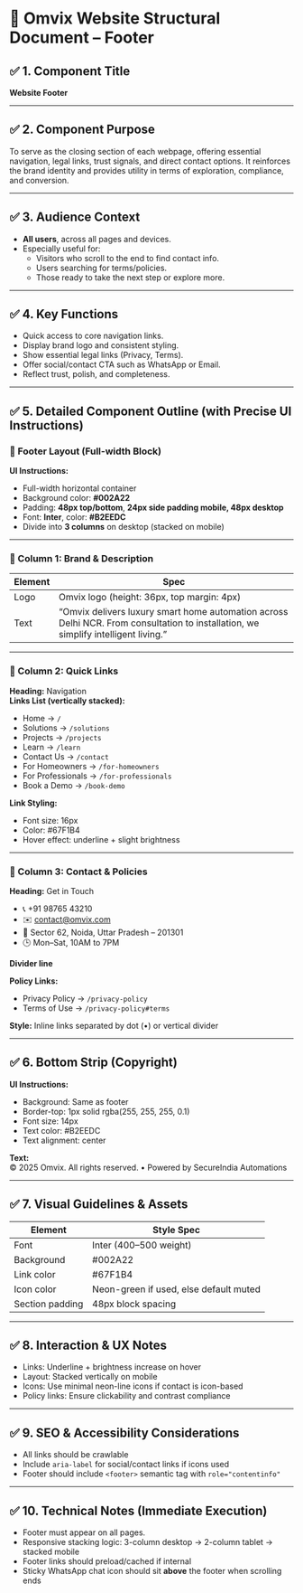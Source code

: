 # 📌 Omvix Website Structural Document – Footer

## ✅ 1. Component Title
**Website Footer**

---

## ✅ 2. Component Purpose
To serve as the closing section of each webpage, offering essential navigation, legal links, trust signals, and direct contact options. It reinforces the brand identity and provides utility in terms of exploration, compliance, and conversion.

---

## ✅ 3. Audience Context
- **All users**, across all pages and devices.
- Especially useful for:
  - Visitors who scroll to the end to find contact info.
  - Users searching for terms/policies.
  - Those ready to take the next step or explore more.

---

## ✅ 4. Key Functions
- Quick access to core navigation links.
- Display brand logo and consistent styling.
- Show essential legal links (Privacy, Terms).
- Offer social/contact CTA such as WhatsApp or Email.
- Reflect trust, polish, and completeness.

---

## ✅ 5. Detailed Component Outline (with Precise UI Instructions)

### 🎯 Footer Layout (Full-width Block)

**UI Instructions:**
- Full-width horizontal container
- Background color: **#002A22**
- Padding: **48px top/bottom**, **24px side padding mobile, 48px desktop**
- Font: **Inter**, color: **#B2EEDC**
- Divide into **3 columns** on desktop (stacked on mobile)

---

### 🔹 Column 1: Brand & Description

| Element | Spec |
|--------|------|
| Logo   | Omvix logo (height: 36px, top margin: 4px) |
| Text   | “Omvix delivers luxury smart home automation across Delhi NCR. From consultation to installation, we simplify intelligent living.” |

---

### 🔹 Column 2: Quick Links

**Heading:** Navigation  
**Links List (vertically stacked):**

- Home → `/`
- Solutions → `/solutions`
- Projects → `/projects`
- Learn → `/learn`
- Contact Us → `/contact`
- For Homeowners → `/for-homeowners`
- For Professionals → `/for-professionals`
- Book a Demo → `/book-demo`

**Link Styling:**
- Font size: 16px
- Color: #67F1B4
- Hover effect: underline + slight brightness

---

### 🔹 Column 3: Contact & Policies

**Heading:** Get in Touch

- 📞 +91 98765 43210  
- ✉️ contact@omvix.com  
- 📍 Sector 62, Noida, Uttar Pradesh – 201301  
- 🕒 Mon–Sat, 10AM to 7PM  

**Divider line**

**Policy Links:**
- Privacy Policy → `/privacy-policy`
- Terms of Use → `/privacy-policy#terms`

**Style:** Inline links separated by dot (•) or vertical divider

---

## ✅ 6. Bottom Strip (Copyright)

**UI Instructions:**
- Background: Same as footer
- Border-top: 1px solid rgba(255, 255, 255, 0.1)
- Font size: 14px
- Text color: #B2EEDC
- Text alignment: center

**Text:**  
© 2025 Omvix. All rights reserved. • Powered by SecureIndia Automations

---

## ✅ 7. Visual Guidelines & Assets

| Element      | Style Spec |
|--------------|------------|
| Font         | Inter (400–500 weight) |
| Background   | #002A22 |
| Link color   | #67F1B4 |
| Icon color   | Neon-green if used, else default muted |
| Section padding | 48px block spacing |

---

## ✅ 8. Interaction & UX Notes

- Links: Underline + brightness increase on hover
- Layout: Stacked vertically on mobile
- Icons: Use minimal neon-line icons if contact is icon-based
- Policy links: Ensure clickability and contrast compliance

---

## ✅ 9. SEO & Accessibility Considerations

- All links should be crawlable
- Include `aria-label` for social/contact links if icons used
- Footer should include `<footer>` semantic tag with `role="contentinfo"`

---

## ✅ 10. Technical Notes (Immediate Execution)

- Footer must appear on all pages.
- Responsive stacking logic: 3-column desktop → 2-column tablet → stacked mobile
- Footer links should preload/cached if internal
- Sticky WhatsApp chat icon should sit **above** the footer when scrolling ends
